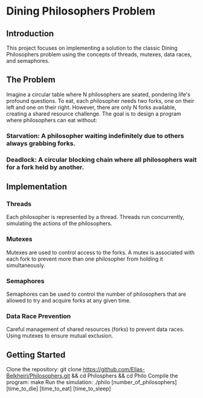 # Dining Philosophers Problem

## Introduction

This project focuses on implementing a solution to the classic Dining Philosophers problem using the concepts of threads, mutexes, data races, and semaphores.

## The Problem

Imagine a circular table where N philosophers are seated, pondering life's profound questions. To eat, each philosopher needs two forks, one on their left and one on their right. However, there are only N forks available, creating a shared resource challenge. The goal is to design a program where philosophers can eat without:

### Starvation: A philosopher waiting indefinitely due to others always grabbing forks.
### Deadlock: A circular blocking chain where all philosophers wait for a fork held by another.

## Implementation

### Threads
Each philosopher is represented by a thread.
Threads run concurrently, simulating the actions of the philosophers.
### Mutexes
Mutexes are used to control access to the forks.
A mutex is associated with each fork to prevent more than one philosopher from holding it simultaneously.
### Semaphores
Semaphores can be used to control the number of philosophers that are allowed to try and acquire forks at any given time.
### Data Race Prevention
Careful management of shared resources (forks) to prevent data races.
Using mutexes to ensure mutual exclusion.


## Getting Started

Clone the repository: git clone https://github.com/Elias-Belkheiri/Philosophers.git && cd Philosphers && cd Philo
Compile the program: make
Run the simulation: ./philo [number_of_philosophers] [time_to_die] [time_to_eat] [time_to_sleep]
